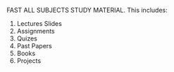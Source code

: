 FAST ALL SUBJECTS STUDY MATERIAL.
This includes:

1) Lectures Slides
2) Assignments
3) Quizes
4) Past Papers
5) Books
6) Projects
